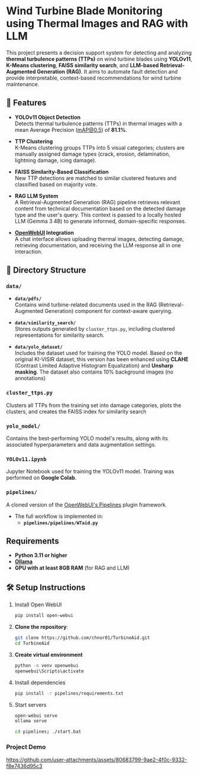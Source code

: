 # Wind Turbine Blade Monitoring using Thermal Images and RAG with LLM 
This project presents a decision support system for detecting and analyzing **thermal turbulence patterns (TTPs)** on wind turbine blades using **YOLOv11**, **K-Means clustering**, **FAISS similarity search**, and **LLM-based Retrieval-Augmented Generation (RAG)**. It aims to automate fault detection and provide interpretable, context-based recommendations for wind turbine maintenance.

## 📌 Features

- **YOLOv11 Object Detection**  
  Detects thermal turbulence patterns (TTPs) in thermal images with a mean Average Precision (mAP@0.5) of **81.1%**.

- **TTP Clustering**  
  K-Means clustering groups TTPs into 5 visual categories; clusters are manually assigned damage types (crack, erosion, delamination, lightning damage, icing damage).

- **FAISS Similarity-Based Classification**  
  New TTP detections are matched to similar clustered features and classified based on majority vote.

- **RAG LLM System**  
  A Retrieval-Augmented Generation (RAG) pipeline retrieves relevant content from technical documentation based on the detected damage type and the user's query. This context is passed to a locally hosted LLM (Gemma 3 4B) to generate informed, domain-specific responses.

- **[OpenWebUI](https://github.com/open-webui/open-webui) Integration**  
  A chat interface allows uploading thermal images, detecting damage, retrieving documentation, and receiving the LLM response all in one interaction.

## 📁 Directory Structure

### `data/`
- **`data/pdfs/`**  
  Contains wind turbine-related documents used in the RAG (Retrieval-Augmented Generation) component for context-aware querying.

- **`data/similarity_search/`**  
  Stores outputs generated by `cluster_ttps.py`, including clustered representations for similarity search.

- **`data/yolo_dataset/`**  
  Includes the dataset used for training the YOLO model. Based on the original KI-VISIR dataset, this version has been enhanced using **CLAHE** (Contrast Limited Adaptive Histogram Equalization) and **Unsharp masking**. The dataset also contains 10% background images (no annotations)

### `cluster_ttps.py`  
Clusters all TTPs from the training set into damage categories, plots the clusters, and creates the FAISS index for similarity search
  
### `yolo_model/`
Contains the best-performing YOLO model's results, along with its associated hyperparameters and data augmentation settings.

### `YOLOv11.ipynb`
Jupyter Notebook used for training the YOLOv11 model. Training was performed on **Google Colab**.

### `pipelines/`
A cloned version of the [OpenWebUI's Pipelines](https://github.com/open-webui/pipelines) plugin framework.

- The full workflow is implemented in:
  - **`pipelines/pipelines/WTaid.py`**

## Requirements
- **Python 3.11 or higher**
- **[Ollama](https://github.com/ollama/ollama)**
- **GPU with at least 8GB RAM** (for RAG and LLM)

## 🛠️ Setup Instructions
1. Install Open WebUI
   ```bash
   pip install open-webui
   ```
3. **Clone the repository**:
   ```bash
   git clone https://github.com/chnor01/TurbineAid.git
   cd TurbineAid
   ```
4. **Create virtual environment**
   ```bash
   python -m venv openwebui
   openwebui\Scripts\activate
   ```
5. Install dependencies
   ```bash
   pip install -r pipelines/requirements.txt
   ```
6. Start servers
   ```bash
   open-webui serve
   ollama serve
   ```
   ```bash
   cd pipelines; ./start.bat
   ```
   
### Project Demo
https://github.com/user-attachments/assets/80683799-9ae2-4f0c-9332-f8e7436d95c3   
